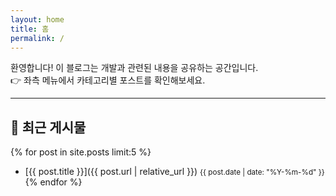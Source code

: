 ```yaml
---
layout: home
title: 홈
permalink: /
---
```


환영합니다! 이 블로그는 개발과 관련된 내용을 공유하는 공간입니다.  
👉 좌측 메뉴에서 카테고리별 포스트를 확인해보세요.

---

## 📝 최근 게시물

{% for post in site.posts limit:5 %}
- [{{ post.title }}]({{ post.url | relative_url }}) <small>{{ post.date | date: "%Y-%m-%d" }}</small>
{% endfor %}
